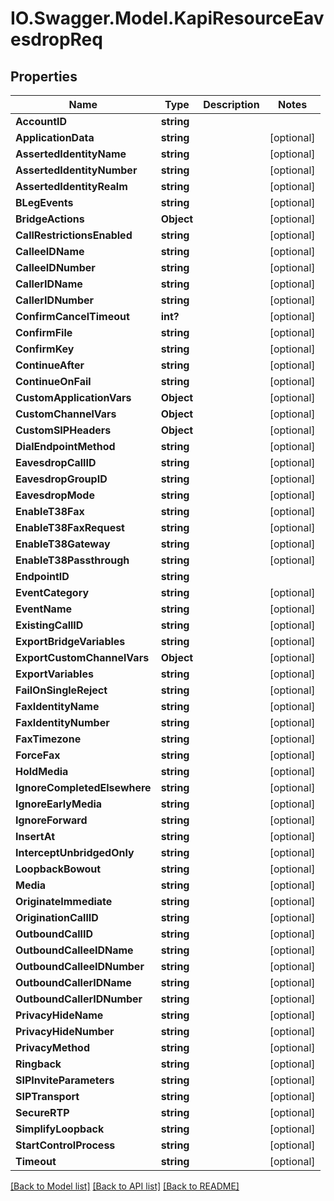 # IO.Swagger.Model.KapiResourceEavesdropReq
## Properties

Name | Type | Description | Notes
------------ | ------------- | ------------- | -------------
**AccountID** | **string** |  | 
**ApplicationData** | **string** |  | [optional] 
**AssertedIdentityName** | **string** |  | [optional] 
**AssertedIdentityNumber** | **string** |  | [optional] 
**AssertedIdentityRealm** | **string** |  | [optional] 
**BLegEvents** | **string** |  | [optional] 
**BridgeActions** | **Object** |  | [optional] 
**CallRestrictionsEnabled** | **string** |  | [optional] 
**CalleeIDName** | **string** |  | [optional] 
**CalleeIDNumber** | **string** |  | [optional] 
**CallerIDName** | **string** |  | [optional] 
**CallerIDNumber** | **string** |  | [optional] 
**ConfirmCancelTimeout** | **int?** |  | [optional] 
**ConfirmFile** | **string** |  | [optional] 
**ConfirmKey** | **string** |  | [optional] 
**ContinueAfter** | **string** |  | [optional] 
**ContinueOnFail** | **string** |  | [optional] 
**CustomApplicationVars** | **Object** |  | [optional] 
**CustomChannelVars** | **Object** |  | [optional] 
**CustomSIPHeaders** | **Object** |  | [optional] 
**DialEndpointMethod** | **string** |  | [optional] 
**EavesdropCallID** | **string** |  | [optional] 
**EavesdropGroupID** | **string** |  | [optional] 
**EavesdropMode** | **string** |  | [optional] 
**EnableT38Fax** | **string** |  | [optional] 
**EnableT38FaxRequest** | **string** |  | [optional] 
**EnableT38Gateway** | **string** |  | [optional] 
**EnableT38Passthrough** | **string** |  | [optional] 
**EndpointID** | **string** |  | 
**EventCategory** | **string** |  | [optional] 
**EventName** | **string** |  | [optional] 
**ExistingCallID** | **string** |  | [optional] 
**ExportBridgeVariables** | **string** |  | [optional] 
**ExportCustomChannelVars** | **Object** |  | [optional] 
**ExportVariables** | **string** |  | [optional] 
**FailOnSingleReject** | **string** |  | [optional] 
**FaxIdentityName** | **string** |  | [optional] 
**FaxIdentityNumber** | **string** |  | [optional] 
**FaxTimezone** | **string** |  | [optional] 
**ForceFax** | **string** |  | [optional] 
**HoldMedia** | **string** |  | [optional] 
**IgnoreCompletedElsewhere** | **string** |  | [optional] 
**IgnoreEarlyMedia** | **string** |  | [optional] 
**IgnoreForward** | **string** |  | [optional] 
**InsertAt** | **string** |  | [optional] 
**InterceptUnbridgedOnly** | **string** |  | [optional] 
**LoopbackBowout** | **string** |  | [optional] 
**Media** | **string** |  | [optional] 
**OriginateImmediate** | **string** |  | [optional] 
**OriginationCallID** | **string** |  | [optional] 
**OutboundCallID** | **string** |  | [optional] 
**OutboundCalleeIDName** | **string** |  | [optional] 
**OutboundCalleeIDNumber** | **string** |  | [optional] 
**OutboundCallerIDName** | **string** |  | [optional] 
**OutboundCallerIDNumber** | **string** |  | [optional] 
**PrivacyHideName** | **string** |  | [optional] 
**PrivacyHideNumber** | **string** |  | [optional] 
**PrivacyMethod** | **string** |  | [optional] 
**Ringback** | **string** |  | [optional] 
**SIPInviteParameters** | **string** |  | [optional] 
**SIPTransport** | **string** |  | [optional] 
**SecureRTP** | **string** |  | [optional] 
**SimplifyLoopback** | **string** |  | [optional] 
**StartControlProcess** | **string** |  | [optional] 
**Timeout** | **string** |  | [optional] 

[[Back to Model list]](../README.md#documentation-for-models) [[Back to API list]](../README.md#documentation-for-api-endpoints) [[Back to README]](../README.md)


